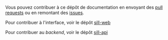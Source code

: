 Vous pouvez contribuer à ce dépôt de documentation en envoyant des [pull requests](https://github.com/codegouvfr/sill-docs/pulls) ou en remontant des [issues](https://github.com/codegouvfr/sill-docs/issues).

Pour contribuer à l'interface, voir le dépôt [sill-web](https://github.com/codegouvfr/sill-web/.)

Pour contribuer au *backend*, voir le dépôt [sill-api](https://github.com/codegouvfr/sill-api/.)
